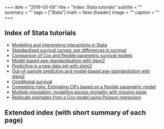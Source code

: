 +++
date = "2019-03-09"
title = "Index: Stata tutorials"
subtitle = ""
summary = ""
tags = ["Stata"]
math = false
[header]
image = ""
caption = ""
+++

## Index of Stata tutorials

- [Modelling and interpreting interactions in Stata](/software/stata/parameterising-interactions/)
- [Standardised survival curves: sex differences in survival](/software/stata/sex-differences/)
- [Comparison of Cox and flexible parametric survival models](/software/stata/sex-differences-cox/)
- [Model-based age-standardisation with stpm2](/software/stata/model-based-standardisation/) 
- [Predicting in a new data set with stpm2](/software/stata/prediction_new_data/)
- [Out-of-sample prediction and model-based age-standardistion with stpm2](/software/stata/prediction-out-of-sample/) 
- [Conditional survival](/software/stata/conditional-survival/) 
- [Competing risks: Estimating CIFs based on a flexible parametric model](/software/stata/competing-risks/) 
- [Multiple imputation: modelling excess mortality with missing stage](/software/stata/multiple-imputation/) 
- [Replicate estimates from a Cox model using Poisson regression](/software/stata/compare-cox-poisson/) 

## Extended index (with short summary of each page)
